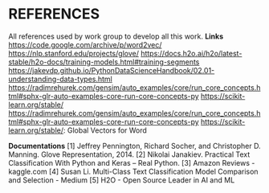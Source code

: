 # __REFERENCES__

All references used by work group to develop all this work.
__Links__
https://code.google.com/archive/p/word2vec/
https://nlp.stanford.edu/projects/glove/
https://docs.h2o.ai/h2o/latest-stable/h2o-docs/training-models.html#training-segments
https://jakevdp.github.io/PythonDataScienceHandbook/02.01-understanding-data-types.html
https://radimrehurek.com/gensim/auto_examples/core/run_core_concepts.html#sphx-glr-auto-examples-core-run-core-concepts-py
https://scikit-learn.org/stable/
https://radimrehurek.com/gensim/auto_examples/core/run_core_concepts.html#sphx-glr-auto-examples-core-run-core-concepts-py
https://scikit-learn.org/stable/: Global Vectors for Word

__Documentations__
[1] Jeffrey Pennington, Richard Socher, and Christopher D. Manning. Glove Representation, 2014.
[2] Nikolai Janakiev. Practical Text Classification With Python and Keras – Real Python.
[3] Amazon Reviews - kaggle.com
[4] Susan Li. Multi-Class Text Classification Model Comparison and Selection - Medium
[5] H2O - Open Source Leader in AI and ML
